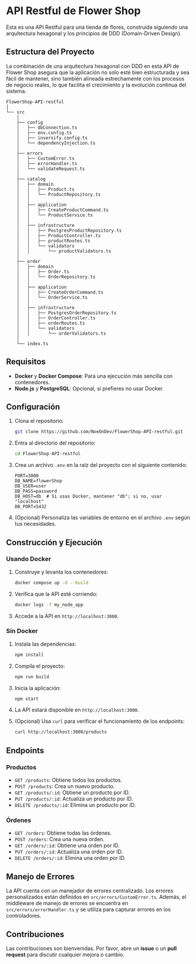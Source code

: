 # API Restful de Flower Shop

Esta es una API Restful para una tienda de flores, construida siguiendo una arquitectura hexagonal y los principios de DDD (Domain-Driven Design).

## Estructura del Proyecto

La combinación de una arquitectura hexagonal con DDD en esta API de Flower Shop asegura que la aplicación no solo esté bien estructurada y sea fácil de mantener, sino también alineada estrechamente con los procesos de negocio reales, lo que facilita el crecimiento y la evolución continua del sistema.

```
FlowerShop-API-restful
│
└── src
    │
    ├── config
    │   ├── dbConnection.ts
    │   ├── env.config.ts
    │   ├── inversify.config.ts
    │   └── dependencyInjection.ts
    │
    ├── errors
    │   ├── CustomError.ts
    │   ├── errorHandler.ts
    │   └── validateRequest.ts
    │
    ├── catalog
    │   ├── domain
    │   │   ├── Product.ts
    │   │   └── ProductRepository.ts
    │   │
    │   ├── application
    │   │   ├── CreateProductCommand.ts
    │   │   └── ProductService.ts
    │   │
    │   ├── infrastructure
    │   │   ├── PostgresProductRepository.ts
    │   │   ├── ProductController.ts
    │   │   ├── productRoutes.ts
    │   │   └── validators
    │   │       └── productValidators.ts
    │
    ├── order
    │   ├── domain
    │   │   ├── Order.ts
    │   │   └── OrderRepository.ts
    │   │
    │   ├── application
    │   │   ├── CreateOrderCommand.ts
    │   │   └── OrderService.ts
    │   │
    │   ├── infrastructure
    │   │   ├── PostgresOrderRepository.ts
    │   │   ├── OrderController.ts
    │   │   ├── orderRoutes.ts
    │   │   └── validators
    │   │       └── orderValidators.ts
    │
    └── index.ts
```

## Requisitos

- **Docker** y **Docker Compose**: Para una ejecución más sencilla con contenedores.
- **Node.js** y **PostgreSQL**: Opcional, si prefieres no usar Docker.

## Configuración

1. Clona el repositorio:

   ```bash
   git clone https://github.com/NoeOnDev/FlowerShop-API-restful.git
   ```

2. Entra al directorio del repositorio:

   ```bash
   cd FlowerShop-API-restful
   ```

3. Crea un archivo `.env` en la raíz del proyecto con el siguiente contenido:

    ```properties
    PORT=3000
    DB_NAME=flowerShop
    DB_USER=user
    DB_PASS=password
    DB_HOST=db  # Si usas Docker, mantener "db"; si no, usar "localhost"
    DB_PORT=5432
    ```

4. (Opcional) Personaliza las variables de entorno en el archivo `.env` según tus necesidades.

## Construcción y Ejecución

### Usando Docker

1. Construye y levanta los contenedores:

   ```bash
   docker compose up -d --build
   ```

2. Verifica que la API esté corriendo:

   ```bash
   docker logs -f my_node_app
   ```

3. Accede a la API en `http://localhost:3000`.

### Sin Docker

1. Instala las dependencias:

   ```bash
   npm install
   ```

2. Compila el proyecto:

   ```bash
   npm run build
   ```

3. Inicia la aplicación:

   ```bash
   npm start
   ```

4. La API estará disponible en `http://localhost:3000`.

5. (Opcional) Usa `curl` para verificar el funcionamiento de los endpoints:

   ```bash
   curl http://localhost:3000/products
   ```

## Endpoints

### Productos

- `GET /products`: Obtiene todos los productos.
- `POST /products`: Crea un nuevo producto.
- `GET /products/:id`: Obtiene un producto por ID.
- `PUT /products/:id`: Actualiza un producto por ID.
- `DELETE /products/:id`: Elimina un producto por ID.

### Órdenes

- `GET /orders`: Obtiene todas las órdenes.
- `POST /orders`: Crea una nueva orden.
- `GET /orders/:id`: Obtiene una orden por ID.
- `PUT /orders/:id`: Actualiza una orden por ID.
- `DELETE /orders/:id`: Elimina una orden por ID.

## Manejo de Errores

La API cuenta con un manejador de errores centralizado. Los errores personalizados están definidos en `src/errors/CustomError.ts`. Además, el middleware de manejo de errores se encuentra en `src/errors/errorHandler.ts` y se utiliza para capturar errores en los controladores.

## Contribuciones

Las contribuciones son bienvenidas. Por favor, abre un **issue** o un **pull request** para discutir cualquier mejora o cambio.
